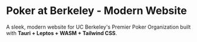 # Poker at Berkeley - Modern Website

A sleek, modern website for UC Berkeley's Premier Poker Organization built with **Tauri + Leptos + WASM + Tailwind CSS**.

